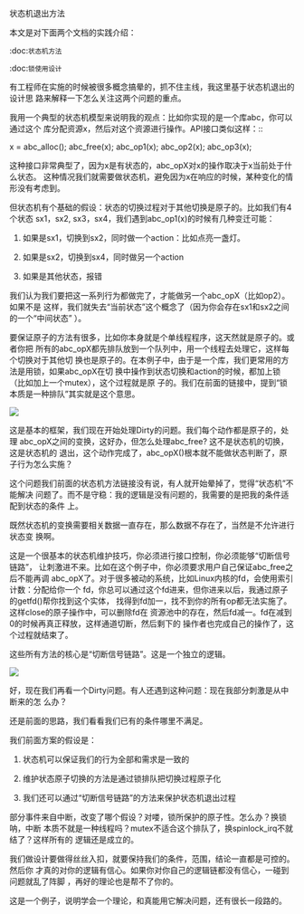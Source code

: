     
状态机退出方法

本文是对下面两个文档的实践介绍：

  :doc:`状态机方法`

  :doc:`锁使用设计`

有工程师在实施的时候被很多概念搞晕的，抓不住主线，我这里基于状态机退出的设计思
路来解释一下怎么关注这两个问题的重点。

我用一个典型的状态机模型来说明我的观点：比如你实现的是一个库abc，你可以通过这个
库分配资源x，然后对这个资源进行操作。API接口类似这样：::

  x = abc_alloc();
  abc_free(x);
  abc_op1(x);
  abc_op2(x);
  abc_op3(x);

这种接口非常典型了，因为x是有状态的，abc_opX对x的操作取决于x当前处于什么状态。
这种情况我们就需要做状态机，避免因为x在响应的时候，某种变化的情形没有考虑到。

但状态机有个基础的假设：状态的切换过程对于其他切换是原子的。比如我们有4个状态
sx1，sx2, sx3，sx4，我们遇到abc_op1(x)的时候有几种变迁可能：

1. 如果是sx1，切换到sx2，同时做一个action：比如点亮一盏灯。

2. 如果是sx2，切换到sx4，同时做另一个action

3. 如果是其他状态，报错

我们认为我们要把这一系列行为都做完了，才能做另一个abc_opX（比如op2）。如果不是
这样，我们就失去“当前状态”这个概念了（因为你会存在sx1和sx2之间的一个“中间状态”
）。

要保证原子的方法有很多，比如你本身就是个单线程程序，这天然就是原子的。或者你把
所有的abc_opX都先排队放到一个队列中，用一个线程去处理它，这样每个切换对于其他切
换也是原子的。在本例子中，由于是一个库，我们更常用的方法是用锁，如果abc_opX在切
换中操作到状态切换和action的时候，都加上锁（比如加上一个mutex），这个过程就是原
子的。我们在前面的链接中，提到“锁本质是一种排队”其实就是这个意思。

![](_static/锁即排队.jpg)

这是基本的框架，我们现在开始处理Dirty的问题。我们每个动作都是原子的，处理
abc_opX之间的变换，这好办，但怎么处理abc_free? 这不是状态机的切换，这是状态机的
退出，这个动作完成了，abc_opX()根本就不能做状态判断了，原子行为怎么实施？

这个问题我们前面的状态机方法链接没有说，有人就开始晕掉了，觉得“状态机”不能解决
问题了。而不是守稳：我的逻辑是没有问题的，我需要的是把我的条件适配到状态的条件
上。

既然状态机的变换需要相关数据一直存在，那么数据不存在了，当然是不允许进行状态变
换啊。

这是一个很基本的状态机维护技巧，你必须进行接口控制，你必须能够“切断信号链路”，
让刺激进不来。比如在这个例子中，你必须要求用户自己保证abc_free之后不能再调
abc_opX了。对于很多被动的系统，比如Linux内核的fd，会使用索引计数：分配给你一个
fd，你总可以通过这个fd进来，但你进来以后，我通过原子的getfd()帮你找到这个实体，
找得到fd加一，找不到你的所有op都无法实施了。这样close的原子操作中，可以删除fd在
资源池中的存在，然后fd减一。fd在减到0的时候再真正释放，这样通道切断，然后剩下的
操作者也完成自己的操作了，这个过程就结束了。

这些所有方法的核心是“切断信号链路”。这是一个独立的逻辑。

![](_static/锁即排队2.jpg)

好，现在我们再看一个Dirty问题。有人还遇到这种问题：现在我部分刺激是从中断来的怎
么办？

还是前面的思路，我们看看我们已有的条件哪里不满足。

我们前面方案的假设是：

1. 状态机可以保证我们的行为全部和需求是一致的

2. 维护状态原子切换的方法是通过锁排队把切换过程原子化

3. 我们还可以通过“切断信号链路”的方法来保护状态机退出过程

部分事件来自中断，改变了哪个假设？对喽，锁所保护的原子性。怎么办？换锁呐，中断
本质不就是一种线程吗？mutex不适合这个排队了，换spinlock_irq不就结了？这样所有的
逻辑还是成立的。

我们做设计要做得丝丝入扣，就要保持我们的条件，范围，结论一直都是可控的。然后你
才真的对你的逻辑有信心。如果你对你自己的逻辑链都没有信心，一碰到问题就乱了阵脚
，再好的理论也是帮不了你的。

这是一个例子，说明学会一个理论，和真能用它解决问题，还有很长一段路的。
